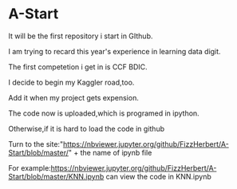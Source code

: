 # A-Start
It will be the first repository i start in GIthub.

I am trying to recard this year's experience in learning data digit.

The first competetion i get in is CCF BDIC.

I decide to begin my Kaggler road,too.

Add it when my project gets expension.

The code now is uploaded,which is programed in ipython.

Otherwise,if it is hard to load the code in github

Turn to the site:"https://nbviewer.jupyter.org/github/FizzHerbert/A-Start/blob/master/" + the name of ipynb file

For example:https://nbviewer.jupyter.org/github/FizzHerbert/A-Start/blob/master/KNN.ipynb can view the code in KNN.ipynb

